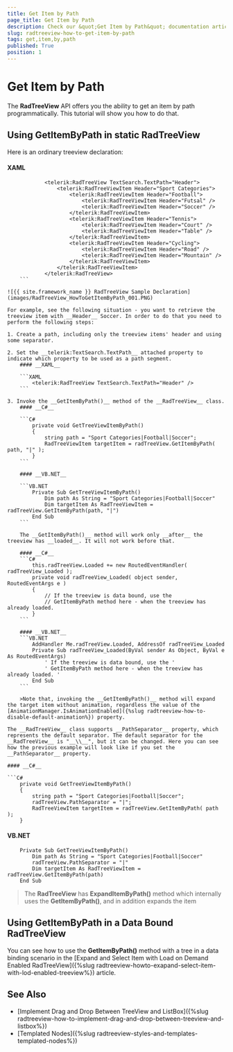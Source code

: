 ```yaml
---
title: Get Item by Path
page_title: Get Item by Path
description: Check our &quot;Get Item by Path&quot; documentation article for the RadTreeView {{ site.framework_name }} control.
slug: radtreeview-how-to-get-item-by-path
tags: get,item,by,path
published: True
position: 1
---
```


# Get Item by Path

The __RadTreeView__ API offers you the ability to get an item by path programmatically. This tutorial will show you how to do that.
	  

## Using GetItemByPath in static RadTreeView

Here is an ordinary treeview declaration: 

#### __XAML__

```XAML
	        <telerik:RadTreeView TextSearch.TextPath="Header">
	            <telerik:RadTreeViewItem Header="Sport Categories">
	                <telerik:RadTreeViewItem Header="Football">
	                    <telerik:RadTreeViewItem Header="Futsal" />
	                    <telerik:RadTreeViewItem Header="Soccer" />
	                </telerik:RadTreeViewItem>
	                <telerik:RadTreeViewItem Header="Tennis">
	                    <telerik:RadTreeViewItem Header="Court" />
	                    <telerik:RadTreeViewItem Header="Table" />
	                </telerik:RadTreeViewItem>
	                <telerik:RadTreeViewItem Header="Cycling">
	                    <telerik:RadTreeViewItem Header="Road" />
	                    <telerik:RadTreeViewItem Header="Mountain" />
	                </telerik:RadTreeViewItem>
	            </telerik:RadTreeViewItem>
	        </telerik:RadTreeView>
	```

![{{ site.framework_name }} RadTreeView Sample Declaration](images/RadTreeView_HowToGetItemByPath_001.PNG)

For example, see the following situation - you want to retrieve the treeview item with __Header__ Soccer. In order to do that you need to perform the following steps:

1. Create a path, including only the treeview items' header and using some separator.

2. Set the __telerik:TextSearch.TextPath__ attached property to indicate which property to be used as a path segment.
	#### __XAML__

	```XAML
		<telerik:RadTreeView TextSearch.TextPath="Header" />
	```

3. Invoke the __GetItemByPath()__ method of the __RadTreeView__ class. 
	#### __C#__

	```C#
		private void GetTreeViewItemByPath()
		{
			string path = "Sport Categories|Football|Soccer";
			RadTreeViewItem targetItem = radTreeView.GetItemByPath( path, "|" );
		}
	```

	#### __VB.NET__

	```VB.NET
		Private Sub GetTreeViewItemByPath()
			Dim path As String = "Sport Categories|Football|Soccer"
			Dim targetItem As RadTreeViewItem = radTreeView.GetItemByPath(path, "|")
		End Sub
	```

	The __GetItemByPath()__ method will work only __after__ the treeview has __loaded__. It will not work before that.
	
	#### __C#__
	```C#
		this.radTreeView.Loaded += new RoutedEventHandler( radTreeView_Loaded );
		private void radTreeView_Loaded( object sender, RoutedEventArgs e )
		{
			// If the treeview is data bound, use the
			// GetItemByPath method here - when the treeview has already loaded.
		}
	```
	
	#### __VB.NET__
	```VB.NET
		AddHandler Me.radTreeView.Loaded, AddressOf radTreeView_Loaded
		Private Sub radTreeView_Loaded(ByVal sender As Object, ByVal e As RoutedEventArgs)
			' If the treeview is data bound, use the '
			' GetItemByPath method here - when the treeview has already loaded. '
		End Sub
	```
	
	>Note that, invoking the __GetItemByPath()__ method will expand the target item without animation, regardless the value of the [AnimationManager.IsAnimationEnabled]({%slug radtreeview-how-to-disable-default-animation%}) property.

The __RadTreeView__ class supports __PathSeparator__ property, which represents the default separator. The default separator for the __RadTreeView__ is "__\\__", but it can be changed. Here you can see how the previous example will look like if you set the __PathSeparator__ property. 

#### __C#__

```C#
	private void GetTreeViewItemByPath()
	{
	    string path = "Sport Categories|Football|Soccer";
	    radTreeView.PathSeparator = "|";
	    RadTreeViewItem targetItem = radTreeView.GetItemByPath( path );
	}
```

#### __VB.NET__

```VB.NET
	Private Sub GetTreeViewItemByPath()
	    Dim path As String = "Sport Categories|Football|Soccer"
	    radTreeView.PathSeparator = "|"
	    Dim targetItem As RadTreeViewItem = radTreeView.GetItemByPath(path)
	End Sub
```

>The __RadTreeView__ has __ExpandItemByPath()__ method which internally uses the __GetItemByPath()__, and in addition expands the item

## Using GetItemByPath in a Data Bound RadTreeView

You can see how to use the __GetItemByPath()__ method with a tree in a data binding scenario in the [Expand and Select Item with Load on Demand Enabled RadTreeView]({%slug radtreeview-howto-exapand-select-item-with-lod-enabled-treeview%}) article.

## See Also
 * [Implement Drag and Drop Between TreeView and ListBox]({%slug radtreeview-how-to-implement-drag-and-drop-between-treeview-and-listbox%})
 * [Templated Nodes]({%slug radtreeview-styles-and-templates-templated-nodes%})